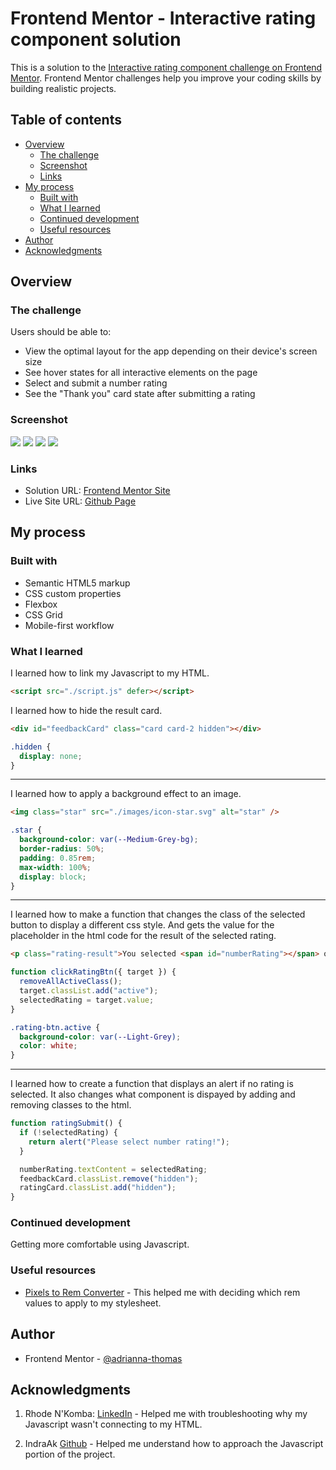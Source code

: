 # Frontend Mentor - Interactive rating component solution

This is a solution to the [Interactive rating component challenge on Frontend Mentor](https://www.frontendmentor.io/challenges/interactive-rating-component-koxpeBUmI). Frontend Mentor challenges help you improve your coding skills by building realistic projects.

## Table of contents

- [Overview](#overview)
  - [The challenge](#the-challenge)
  - [Screenshot](#screenshot)
  - [Links](#links)
- [My process](#my-process)
  - [Built with](#built-with)
  - [What I learned](#what-i-learned)
  - [Continued development](#continued-development)
  - [Useful resources](#useful-resources)
- [Author](#author)
- [Acknowledgments](#acknowledgments)

## Overview

### The challenge

Users should be able to:

- View the optimal layout for the app depending on their device's screen size
- See hover states for all interactive elements on the page
- Select and submit a number rating
- See the "Thank you" card state after submitting a rating

### Screenshot

![](images/mobile-screenshot.png)
![](images/mobile-screenshot-submitted.png)
![](images/desktop-screenshot.png)
![](images/desktop-screenshot-submitted.png)

### Links

- Solution URL: [Frontend Mentor Site](https://www.frontendmentor.io/solutions/interactive-rating-component-SJQhT-oNc)
- Live Site URL: [Github Page](https://adrianna-thomas.github.io/interactive-rating-component/)

## My process

### Built with

- Semantic HTML5 markup
- CSS custom properties
- Flexbox
- CSS Grid
- Mobile-first workflow

### What I learned

I learned how to link my Javascript to my HTML.

```html
<script src="./script.js" defer></script>
```

I learned how to hide the result card.

```html
<div id="feedbackCard" class="card card-2 hidden"></div>
```

```css
.hidden {
  display: none;
}
```

---

I learned how to apply a background effect to an image.

```html
<img class="star" src="./images/icon-star.svg" alt="star" />
```

```css
.star {
  background-color: var(--Medium-Grey-bg);
  border-radius: 50%;
  padding: 0.85rem;
  max-width: 100%;
  display: block;
}
```

---

I learned how to make a function that changes the class of the selected button to display a different css style. And gets the value for the placeholder in the html code for the result of the selected rating.

```html
<p class="rating-result">You selected <span id="numberRating"></span> out of 5</p>
```

```js
function clickRatingBtn({ target }) {
  removeAllActiveClass();
  target.classList.add("active");
  selectedRating = target.value;
}
```

```css
.rating-btn.active {
  background-color: var(--Light-Grey);
  color: white;
}
```

---

I learned how to create a function that displays an alert if no rating is selected. It also changes what component is dispayed by adding and removing classes to the html.

```js
function ratingSubmit() {
  if (!selectedRating) {
    return alert("Please select number rating!");
  }

  numberRating.textContent = selectedRating;
  feedbackCard.classList.remove("hidden");
  ratingCard.classList.add("hidden");
}
```

### Continued development

Getting more comfortable using Javascript.

### Useful resources

- [Pixels to Rem Converter](https://www.ninjaunits.com/converters/pixels/pixels-rem/) - This helped me with deciding which rem values to apply to my stylesheet.

## Author

- Frontend Mentor - [@adrianna-thomas](https://www.frontendmentor.io/profile/adrianna-thomas)

## Acknowledgments

1. Rhode N'Komba: [LinkedIn](https://www.linkedin.com/in/rhode-n-komba-3b028a233/) - Helped me with troubleshooting why my Javascript wasn't connecting to my HTML.

2. IndraAk [Github](https://github.com/indraAK/Interactive-rating-component) - Helped me understand how to approach the Javascript portion of the project.
